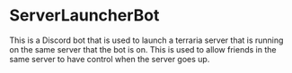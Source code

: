 # ServerLauncherBot

This is a Discord bot that is used to launch a terraria server that is running on the same server that the bot is on.
This is used to allow friends in the same server to have control when the server goes up.
